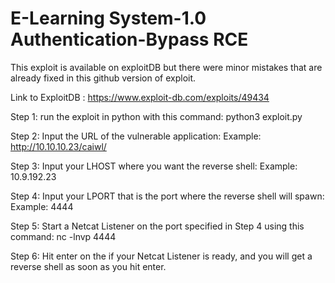 # E-Learning System-1.0 Authentication-Bypass RCE

This exploit is available on exploitDB but there were minor mistakes that are already fixed in this github version of exploit.

Link to ExploitDB : https://www.exploit-db.com/exploits/49434

Step 1: run the exploit in python with this command: python3 exploit.py

Step 2: Input the URL of the vulnerable application: Example: http://10.10.10.23/caiwl/

Step 3: Input your LHOST where you want the reverse shell: Example: 10.9.192.23

Step 4: Input your LPORT that is the port where the reverse shell will spawn: Example: 4444

Step 5: Start a Netcat Listener on the port specified in Step 4 using this command: nc -lnvp 4444

Step 6: Hit enter on the  if your Netcat Listener is ready, and you will get a reverse shell as soon as you hit enter.

